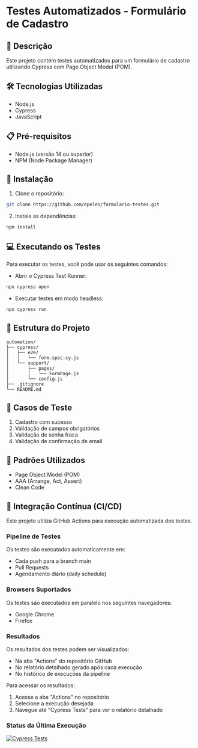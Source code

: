 # Testes Automatizados - Formulário de Cadastro

## 📝 Descrição
Este projeto contém testes automatizados para um formulário de cadastro utilizando Cypress com Page Object Model (POM).

## 🛠️ Tecnologias Utilizadas
- Node.js
- Cypress
- JavaScript

## 📋 Pré-requisitos
- Node.js (versão 14 ou superior)
- NPM (Node Package Manager)

## 🚀 Instalação
1. Clone o repositório:
```bash
git clone https://github.com/epeles/formulario-testes.git
```

2. Instale as dependências:
```bash
npm install
```

## 💻 Executando os Testes
Para executar os testes, você pode usar os seguintes comandos:

- Abrir o Cypress Test Runner:
```bash
npx cypress open
```

- Executar testes em modo headless:
```bash
npx cypress run
```

## 📁 Estrutura do Projeto
```
automation/
├── cypress/
│   ├── e2e/
│   │   └── form.spec.cy.js
│   └── support/
│       ├── pages/
│       │   └── FormPage.js
│       └── config.js
├── .gitignore
└── README.md
```

## 🧪 Casos de Teste
1. Cadastro com sucesso
2. Validação de campos obrigatórios
3. Validação de senha fraca
4. Validação de confirmação de email

## 📝 Padrões Utilizados
- Page Object Model (POM)
- AAA (Arrange, Act, Assert)
- Clean Code

## 🔄 Integração Contínua (CI/CD)
Este projeto utiliza GitHub Actions para execução automatizada dos testes.

### Pipeline de Testes
Os testes são executados automaticamente em:
- Cada push para a branch main
- Pull Requests
- Agendamento diário (daily schedule)

### Browsers Suportados
Os testes são executados em paralelo nos seguintes navegadores:
- Google Chrome
- Firefox

### Resultados
Os resultados dos testes podem ser visualizados:
- Na aba "Actions" do repositório GitHub
- No relatório detalhado gerado após cada execução
- No histórico de execuções da pipeline

Para acessar os resultados:
1. Acesse a aba "Actions" no repositório
2. Selecione a execução desejada
3. Navegue até "Cypress Tests" para ver o relatório detalhado

### Status da Última Execução
[![Cypress Tests](https://github.com/epeles/formulario-testes/actions/workflows/main.yml/badge.svg)](https://github.com/epeles/formulario-testes/actions/workflows/main.yml)
